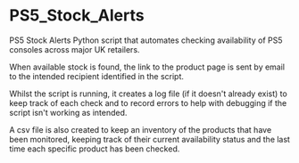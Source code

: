 # PS5_Stock_Alerts

PS5 Stock Alerts Python script that automates checking availability of PS5 consoles across major UK retailers.

When available stock is found, the link to the product page is sent by email to the intended recipient identified in the script.

Whilst the script is running, it creates a log file (if it doesn't already exist) to keep track of each check and to record errors to help with debugging if the
script isn't working as intended.

A csv file is also created to keep an inventory of the products that have been monitored, keeping track of their current availability status and the last time each
specific product has been checked.
